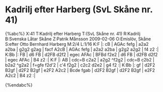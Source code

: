 # Kadrilj efter Harberg (SvL Skåne nr. 41)

{%abc%}
X:41
T:Kadrilj efter Harberg
T:(SvL Skåne nr. 41)
R:Kadrilj
B:Svenska Låtar Skåne
Z:Patrik Månsson 2009-02-06
O:Emislöv, Skåne
S:efter Otto Bernhard Harberg
M:2/4
L:1/16
K:F
|: cB | AGAc fefg | a2a2 a2ba | g2g2 g2ag | facf A2cB |
AGAc fefg | a2a2 a2ba | g2g2 a2g2 | f4 z2 :|
K:Bb
|: FB | d6 FB | d2FB d2f2 | egec AFAc | BFBd f2e2 | d6 FB |
d2FB d2f2 | egec AFAc | B4 z2 :|
K:F
|: AB | cdc=B c2a2 | a2g2 ^f2g2 | cdc=B c2b2 | b2a2 ^g2a2 | f=gfe f2d'2 | c'4 f2g2 |
c2c2 d2e2 | g4 f2 :|
K:Bb
|: gf | d2F2 B2gf | d2F2 B2gf | e2F2 A2c2 |
Bcde fgab | d2F2 B2gf | d2F2 B2gf | e2F2 A2c2 | B4 z2 :|



{%endabc%}

